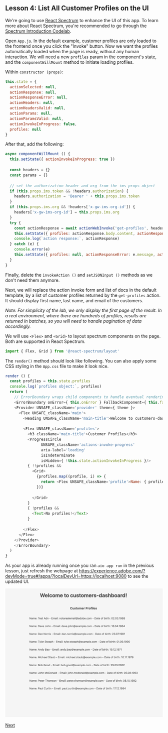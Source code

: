 ## Lesson 4: List All Customer Profiles on the UI

We're going to use [React Spectrum](https://react-spectrum.adobe.com/react-spectrum/index.html) to enhance the UI of this app. To learn more about React Spectrum, you're recommended to go through the [Spectrum Introduction Codelab](https://adobeio-codelabs-spectrum-intro-adobedocs.project-helix.page).  

Open `App.js`. In the default example, customer profiles are only loaded to the frontend once you click the "Invoke" button. Now we want the profiles automatically loaded when the page is ready, without any human interaction. We will need a new `profiles` param in the component's state, and the `componentWillMount` method to initiate loading profiles.  

Within `constructor (props)`:

```javascript
this.state = {
  actionSelected: null,
  actionResponse: null,
  actionResponseError: null,
  actionHeaders: null,
  actionHeadersValid: null,
  actionParams: null,
  actionParamsValid: null,
  actionInvokeInProgress: false,
  profiles: null
}
```

After that, add the following:

```javascript
async componentWillMount () {
  this.setState({ actionInvokeInProgress: true })
  
  const headers = {}
  const params = {}

  // set the authorization header and org from the ims props object
  if (this.props.ims.token && !headers.authorization) {
    headers.authorization = 'Bearer ' + this.props.ims.token
  }
  if (this.props.ims.org && !headers['x-gw-ims-org-id']) {
    headers['x-gw-ims-org-id'] = this.props.ims.org
  }
  try {
    const actionResponse = await actionWebInvoke('get-profiles', headers, params)
    this.setState({ profiles: actionResponse.body.content, actionResponseError: null, actionInvokeInProgress: false })
    console.log(`action response:`, actionResponse)
  } catch (e) {
    console.error(e)
    this.setState({ profiles: null, actionResponseError: e.message, actionInvokeInProgress: false })
  }
}
```

Finally, delete the `invokeAction ()` and `setJSONInput ()` methods as we don't need them anymore.

Next, we will replace the action invoke form and list of docs in the default template, by a list of customer profiles returned by the `get-profiles` action. It should display first name, last name, and email of the customers.  

*Note: For simplicity of the lab, we only display the first page of the result. In a real environment, where there are hundreds of profiles, results are returned in batches, so you will need to handle pagination of data accordingly.*

We will use `<Flex>` and `<Grid>` to layout spectrum components on the page. Both are supported in React Spectrum.

```javascript
import { Flex, Grid } from '@react-spectrum/layout'
```

The `render()` method should look like following. You can also apply some CSS styling in the `App.css` file to make it look nice.

```javascript
render () {
  const profiles = this.state.profiles
  console.log(`profiles object:`, profiles)
  return (
    // ErrorBoundary wraps child components to handle eventual rendering errors
    <ErrorBoundary onError={ this.onError } FallbackComponent={ this.fallbackComponent } >
    <Provider UNSAFE_className='provider' theme={ theme }>
      <Flex UNSAFE_className='main'>
        <Heading UNSAFE_className='main-title'>Welcome to customers-dashboard!</Heading>

        <Flex UNSAFE_className='profiles'>
          <h3 className='main-title'>Customer Profiles</h3>
          <ProgressCircle
                UNSAFE_className='actions-invoke-progress'
                aria-label='loading'
                isIndeterminate
                isHidden={ !this.state.actionInvokeInProgress }/>
          { !!profiles &&
            <Grid>
              {profiles.map((profile, i) => {
                return <Flex UNSAFE_className='profile'>Name: { profile['firstName'] } { profile['lastName'] } - Email: { profile['email'] } - Date of birth: { profile['birthDate'] }</Flex>
              })}

            </Grid>
          }
          { !profiles &&
            <Text>No profiles!</Text>
          }

        </Flex>
      </Flex>
    </Provider>
    </ErrorBoundary>
  )
}
```

As your app is already running once you ran `aio app run` in the previous lesson, just refresh the webpage at https://experience.adobe.com/?devMode=true#/apps/?localDevUrl=https://localhost:9080 to see the updated UI.

![ui-profiles](assets/ui-profiles.png)

[Next](lesson5.md)